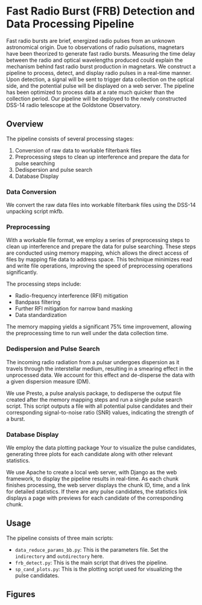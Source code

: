 # Fast Radio Burst (FRB) Detection and Data Processing Pipeline

Fast radio bursts are brief, energized radio pulses from an unknown astronomical origin. Due to observations of radio pulsations, magnetars have been theorized to generate fast radio bursts. Measuring the time delay between the radio and optical wavelengths produced could explain the mechanism behind fast radio burst production in magnetars. We construct a pipeline to process, detect, and display radio pulses in a real-time manner. Upon detection, a signal will be sent to trigger data collection on the optical side, and the potential pulse will be displayed  on a web server. The pipeline has been optimized to process data at a rate much quicker than the collection period.  Our pipeline will be deployed to the newly constructed DSS-14 radio telescope at the Goldstone Observatory.

## Overview

The pipeline consists of several processing stages: 

1. Conversion of raw data to workable filterbank files
2. Preprocessing steps to clean up interference and prepare the data for pulse searching
3. Dedispersion and pulse search
4. Database Display

### Data Conversion

We convert the raw data files into workable filterbank files using the DSS-14 unpacking script mkfb.

### Preprocessing

With a workable file format, we employ a series of preprocessing steps to clean up interference and prepare the data for pulse searching. These steps are conducted using memory mapping, which allows the direct access of files by mapping file data to address space. This technique minimizes read and write file operations, improving the speed of preprocessing operations significantly.

The processing steps include:

- Radio-frequency interference (RFI) mitigation
- Bandpass filtering
- Further RFI mitigation for narrow band masking
- Data standardization

The memory mapping yields a significant 75% time improvement, allowing the preprocessing time to run well under the data collection time.

### Dedispersion and Pulse Search

The incoming radio radiation from a pulsar undergoes dispersion as it travels through the interstellar medium, resulting in a smearing effect in the unprocessed data. We account for this effect and de-disperse the data with a given dispersion measure (DM).

We use Presto, a pulse analysis package, to dedisperse the output file created after the memory mapping steps and run a single pulse search script. This script outputs a file with all potential pulse candidates and their corresponding signal-to-noise ratio (SNR) values, indicating the strength of a burst.

### Database Display

We employ the data plotting package Your to visualize the pulse candidates, generating three plots for each candidate along with other relevant statistics.

We use Apache to create a local web server, with Django as the web framework, to display the pipeline results in real-time. As each chunk finishes processing, the web server displays the chunk ID, time, and a link for detailed statistics. If there are any pulse candidates, the statistics link displays a page with previews for each candidate of the corresponding chunk.

## Usage
The pipeline consists of three main scripts: 

- `data_reduce_params_bb.py`: This is the parameters file. Set the `indirectory` and `outdirectory` here.
- `frb_detect.py`: This is the main script that drives the pipeline.
- `sp_cand_plots.py`: This is the plotting script used for visualizing the pulse candidates.

## Figures


